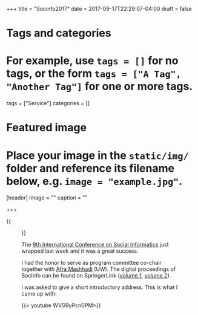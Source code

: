 +++
title = "Socinfo2017"
date = 2017-09-17T22:29:07-04:00
draft = false

# Tags and categories
# For example, use `tags = []` for no tags, or the form `tags = ["A Tag", "Another Tag"]` for one or more tags.
tags = ["Service"]
categories = []

# Featured image
# Place your image in the `static/img/` folder and reference its filename below, e.g. `image = "example.jpg"`.
[header]
image = ""
caption = ""

+++

{{<figure src="/img/thumbs/socinfo2017.png" >}}

The [9th International Conference on Social
Informatics](http://socinfo2017.oii.ox.ac.uk/) just wrapped last week and it
was a great success.

<!--more-->

I had the honor to serve as program committee co-chair
together with [Afra Mashhadi](http://www.afra.tech/) (UW). The digital
proceedings of SocInfo can be found on SpringerLink ([volume
1](https://link.springer.com/book/10.1007/978-3-319-67217-5), [volume
2](https://link.springer.com/book/10.1007/978-3-319-67256-4)). 

I was asked to give a short introductory address. This is what I came up with:

{{< youtube WVG9yPcn0PM>}}
